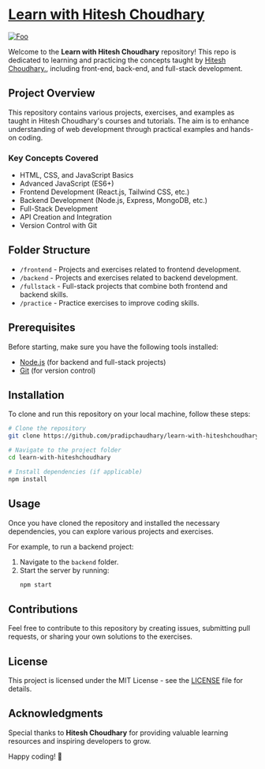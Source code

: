 # [Learn with Hitesh Choudhary](#learn-with-hitesh-choudhary)

[![Foo](https://scontent.fktm17-1.fna.fbcdn.net/v/t39.30808-6/451044974_1011823540314729_340084825797983996_n.jpg?_nc_cat=105&ccb=1-7&_nc_sid=127cfc&_nc_ohc=Qv--xnfmTVkQ7kNvgFWmhEP&_nc_ht=scontent.fktm17-1.fna&_nc_gid=A2qGzpYgbmfxEPGwetS_cxQ&oh=00_AYArb8VDVjPZRU6Me3t9cYFIkmh_vuS1i4opNw4ujfokig&oe=66EA60DD)](https://chaicode.com/)

Welcome to the **Learn with Hitesh Choudhary** repository! This repo is dedicated to learning and practicing the concepts taught by [Hitesh Choudhary.](https://github.com/hiteshchoudhary), including front-end, back-end, and full-stack development.

## Project Overview

This repository contains various projects, exercises, and examples as taught in Hitesh Choudhary's courses and tutorials. The aim is to enhance understanding of web development through practical examples and hands-on coding.

### Key Concepts Covered

-   HTML, CSS, and JavaScript Basics
-   Advanced JavaScript (ES6+)
-   Frontend Development (React.js, Tailwind CSS, etc.)
-   Backend Development (Node.js, Express, MongoDB, etc.)
-   Full-Stack Development
-   API Creation and Integration
-   Version Control with Git

## Folder Structure

-   `/frontend` - Projects and exercises related to frontend development.
-   `/backend` - Projects and exercises related to backend development.
-   `/fullstack` - Full-stack projects that combine both frontend and backend skills.
-   `/practice` - Practice exercises to improve coding skills.

## Prerequisites

Before starting, make sure you have the following tools installed:

-   [Node.js](https://nodejs.org/) (for backend and full-stack projects)
-   [Git](https://git-scm.com/) (for version control)

## Installation

To clone and run this repository on your local machine, follow these steps:

```bash
# Clone the repository
git clone https://github.com/pradipchaudhary/learn-with-hiteshchoudhary.git

# Navigate to the project folder
cd learn-with-hiteshchoudhary

# Install dependencies (if applicable)
npm install
```

## Usage

Once you have cloned the repository and installed the necessary dependencies, you can explore various projects and exercises.

For example, to run a backend project:

1. Navigate to the `backend` folder.
2. Start the server by running:
    ```bash
    npm start
    ```

## Contributions

Feel free to contribute to this repository by creating issues, submitting pull requests, or sharing your own solutions to the exercises.

## License

This project is licensed under the MIT License - see the [LICENSE](LICENSE) file for details.

## Acknowledgments

Special thanks to **Hitesh Choudhary** for providing valuable learning resources and inspiring developers to grow.

Happy coding! 🚀
